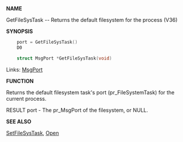 
**NAME**

GetFileSysTask -- Returns the default filesystem for the process (V36)

**SYNOPSIS**

```c
    port = GetFileSysTask()
    D0

    struct MsgPort *GetFileSysTask(void)

```
Links: [MsgPort](_OOYY) 

**FUNCTION**

Returns the default filesystem task's port (pr_FileSystemTask) for the
current process.

RESULT
port - The pr_MsgPort of the filesystem, or NULL.

**SEE ALSO**

[SetFileSysTask](SetFileSysTask), [Open](Open)
